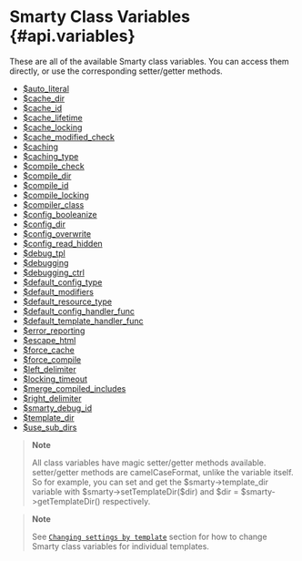 Smarty Class Variables {#api.variables}
======================

These are all of the available Smarty class variables. You can access
them directly, or use the corresponding setter/getter methods.

- [$auto_literal](./api-variables/variable-auto-literal.md)
- [$cache_dir](./api-variables/variable-cache-dir.md)
- [$cache_id](./api-variables/variable-cache-id.md)
- [$cache_lifetime](./api-variables/variable-cache-lifetime.md)
- [$cache_locking](./api-variables/variable-cache-locking.md)
- [$cache_modified_check](./api-variables/variable-cache-modified-check.md)
- [$caching](./api-variables/variable-caching.md)
- [$caching_type](./api-variables/variable-caching-type.md)
- [$compile_check](./api-variables/variable-compile-check.md)
- [$compile_dir](./api-variables/variable-compile-dir.md)
- [$compile_id](./api-variables/variable-compile-id.md)
- [$compile_locking](./api-variables/variable-compile-locking.md)
- [$compiler_class](./api-variables/variable-compiler-class.md)
- [$config_booleanize](./api-variables/variable-config-booleanize.md)
- [$config_dir](./api-variables/variable-config-dir.md)
- [$config_overwrite](./api-variables/variable-config-overwrite.md)
- [$config_read_hidden](./api-variables/variable-config-read-hidden.md)
- [$debug_tpl](./api-variables/variable-debug-template.md)
- [$debugging](./api-variables/variable-debugging.md)
- [$debugging_ctrl](./api-variables/variable-debugging-ctrl.md)
- [$default_config_type](./api-variables/variable-default-config-type.md)
- [$default_modifiers](./api-variables/variable-default-modifiers.md)
- [$default_resource_type](./api-variables/variable-default-resource-type.md)
- [$default_config_handler_func](./api-variables/variable-default-config-handler-func.md)
- [$default_template_handler_func](./api-variables/variable-default-template-handler-func.md)
- [$error_reporting](./api-variables/variable-error-reporting.md)
- [$escape_html](./api-variables/variable-escape-html.md)
- [$force_cache](./api-variables/variable-force-cache.md)
- [$force_compile](./api-variables/variable-force-compile.md)
- [$left_delimiter](./api-variables/variable-left-delimiter.md)
- [$locking_timeout](./api-variables/variable-locking-timeout.md)
- [$merge_compiled_includes](./api-variables/variable-merge-compiled-includes.md)
- [$right_delimiter](./api-variables/variable-right-delimiter.md)
- [$smarty_debug_id](./api-variables/variable-smarty-debug-id.md)
- [$template_dir](./api-variables/variable-template-dir.md)
- [$use_sub_dirs](./api-variables/variable-use-sub-dirs.md)

> **Note**
>
> All class variables have magic setter/getter methods available.
> setter/getter methods are camelCaseFormat, unlike the variable itself.
> So for example, you can set and get the \$smarty-\>template\_dir
> variable with \$smarty-\>setTemplateDir(\$dir) and \$dir =
> \$smarty-\>getTemplateDir() respectively.

> **Note**
>
> See
> [`Changing settings by template`](./advanced-features/advanced-features-template-settings.md)
> section for how to change Smarty class variables for individual
> templates.
